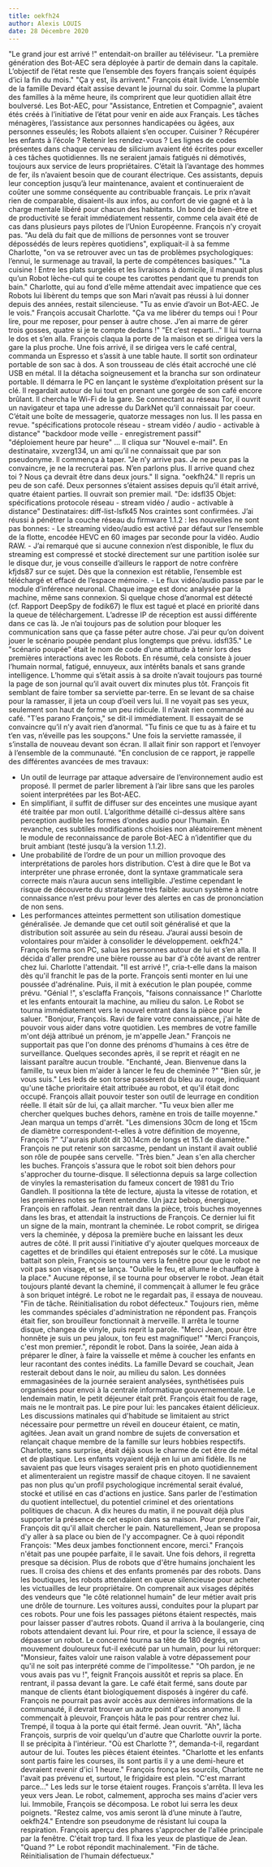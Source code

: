 ```yaml
---
title: oekfh24
author: Alexis LOUIS
date: 28 Décembre 2020
---
```

"Le grand jour est arrivé !" entendait-on brailler au téléviseur. "La première génération des Bot-AEC sera déployée à partir de demain dans la capitale. L’objectif de l’état reste que l’ensemble des foyers français soient équipés d’ici la fin du mois."
"Ça y est, ils arrivent." François était livide.
L’ensemble de la famille Devard était assise devant le journal du soir. Comme la plupart des familles à la même heure, ils comprirent que leur quotidien allait être boulversé. Les Bot-AEC, pour "Assistance, Entretien et Compagnie", avaient étés créés à l’initiative de l’état pour venir en aide aux Français. Les tâches ménagères, l’assistance aux personnes handicapées ou âgées, aux personnes esseulés; les Robots allaient s’en occuper. Cuisiner ? Récupérer les enfants à l’école ? Retenir les rendez-vous ? Les lignes de codes présentes dans chaque cerveau de silicium avaient été écrites pour exceller à ces tâches quotidiennes. Ils ne seraient jamais fatigués ni démotivés, toujours aux service de leurs propriétaires. C’était là l’avantage des hommes de fer, ils n’avaient besoin que de courant électrique. 
Ces assistants, depuis leur conception jusqu’à leur maintenance, avaient et continueraient de coûter une somme conséquente au contribuable français. Le prix n’avait rien de comparable, disaient-ils aux infos, au confort de vie gagné et à la charge mentale libéré pour chacun des habitants. Un bond de bien-être et de productivité se ferait immédiatement ressentir, comme cela avait été de cas dans plusieurs pays pilotes de l’Union Européenne. 
François n’y croyait pas.
"Au delà du fait que de millions de personnes vont se trouver dépossédés de leurs repères quotidiens", expliquait-il à sa femme Charlotte, "on va se retrouver avec un tas de problèmes psychologiques: l’ennui, le surmenage au travail, la perte de compétences basiques."
"La cuisine ! Entre les plats surgelés et les livraisons à domicile, il manquait plus qu’un Robot lèche-cul qui te coupe tes carottes pendant que tu prends ton bain."
Charlotte, qui au fond d’elle même attendait avec impatience que ces Robots lui libèrent du temps que son Mari n’avait pas réussi à lui donner depuis des années, restait silencieuse.
"Tu as envie d’avoir un Bot-AEC. Je le vois." François accusait Charlotte.
"Ça va me libérer du temps oui ! Pour lire, pour me reposer, pour penser à autre chose. J’en ai marre de gérer trois gosses, quatre si je te compte dedans !"
"Et c’est reparti…" Il lui tourna le dos et s’en alla.
François claqua la porte de la maison et se dirigea vers la gare la plus proche. Une fois arrivé, il se dirigea vers le café central, commanda un Espresso et s’assit à une table haute. Il sortit son ordinateur portable de son sac à dos. A son trousseau de clés était accroché une clé USB en métal. Il la détacha soigneusement et la brancha sur son ordinateur portable. Il démarra le PC en lançant le système d’exploitation présent sur la clé. 
Il regardait autour de lui tout en prenant une gorgée de son café encore brûlant.
Il chercha le Wi-Fi de la gare. Se connectant au réseau Tor, il ouvrit un navigateur et tapa une adresse du DarkNet qu’il connaissait par coeur. C’était une boîte de messagerie, quatorze messages non lus. Il les passa en revue.
"spécifications protocole réseau - stream vidéo / audio - activable à distance"
"backdoor mode veille - enregistrement passif"
"déploiement heure par heure"
…
Il cliqua sur "Nouvel e-mail".
En destinataire, xvzerg134, un ami qu’il ne connaissait que par son pseudonyme.
Il commença à taper.
"Je n’y arrive pas. Je ne peux pas la convaincre, je ne la recruterai pas. N’en parlons plus. 
Il arrive quand chez toi ? Nous ça devrait être dans deux jours."
Il signa.
"oekfh24."
Il repris un peu de son café. Deux personnes s’étaient assises depuis qu’il était arrivé, quatre étaient parties. 
Il ouvrait son premier mail.
"De: idsfl35
Objet: spécifications protocole réseau - stream vidéo / audio - activable à distance"
Destinataires: diff-list-lsfk45
Nos craintes sont confirmées. J’ai réussi à pénétrer la couche réseau du firmware 1.1.2 : les nouvelles ne sont pas bonnes:
	- Le streaming video/audio est activé par défaut sur l’ensemble de la flotte, encodée HEVC en 60 images par seconde pour la vidéo. Audio RAW.
	- J’ai remarqué que si aucune connexion n’est disponible, le flux du streaming est compressé et stocké directement sur une partition isolée sur le disque dur, je vous conseille d’ailleurs le rapport de notre confrère kfjds87 sur ce sujet. Dès que la connexion est rétablie, l’ensemble est téléchargé et effacé de l’espace mémoire.
	- Le flux vidéo/audio passe par le module d’inférence neuronal. Chaque image est donc analysée par la machine, même sans connexion. Si quelque chose d’anormal est détecté (cf. Rapport DeepSpy de fodik67) le flux est tagué et placé en priorité dans la queue de téléchargement. L’adresse IP de réception est aussi différente dans ce cas là.
Je n’ai toujours pas de solution pour bloquer les communication sans que ça fasse péter autre chose. J’ai peur qu’on doivent jouer le scénario poupée pendant plus longtemps que prévu.
idsfl35."
Le "scénario poupée" était le nom de code d’une attitude à tenir lors des premières interactions avec les Robots. En résumé, cela consiste à jouer l’humain normal, fatigué, ennuyeux, aux intérêts banals et sans grande intelligence.
L’homme qui s’était assis à sa droite n’avait toujours pas tourné la page de son journal qu’il avait ouvert dix minutes plus tôt. François fit semblant de faire tomber sa serviette par-terre. En se levant de sa chaise pour la ramasser, il jeta un coup d’oeil vers lui. Il ne voyait pas ses yeux, seulement son haut de forme un peu ridicule. Il n’avait rien commandé au café.
"T’es parano François," se dit-il immédiatement. Il essayait de se convaincre qu’il n’y avait rien d’anormal. "Tu finis ce que tu as à faire et tu t’en vas, n’éveille pas les soupçons."
Une fois la serviette ramassée, il s’installa de nouveau devant son écran. Il allait finir son rapport et l’envoyer à l’ensemble de la communauté.
"En conclusion de ce rapport, je rappelle des différentes avancées de mes travaux: 
- Un outil de leurrage par attaque adversaire de l’environnement audio est proposé. Il permet de parler librement à l’air libre sans que les paroles soient interprétées par les Bot-AEC.
- En simplifiant, il suffit de diffuser sur des enceintes une musique ayant été traitée par mon outil. L’algorithme détaillé ci-dessus altère sans perception audible les formes d’ondes audio pour l’humain. En revanche, ces subtiles modifications choisies non aléatoirement mènent le module de reconnaissance de parole Bot-AEC à n’identifier que du bruit ambiant (testé jusqu’à la version 1.1.2).
- Une probabilité de l’ordre de un pour un million provoque des interprétations de paroles hors distribution. C’est à dire que le Bot va interpréter une phrase erronée, dont la syntaxe grammaticale sera correcte mais n’aura aucun sens intelligible. J’estime cependant le risque de découverte du stratagème très faible: aucun système à notre connaissance n’est prévu pour lever des alertes en cas de prononciation de non sens.
- Les performances atteintes permettent son utilisation domestique généralisée. Je demande que cet outil soit généralisé et que la distribution soit assurée au sein du réseau. J’aurai aussi besoin de volontaires pour m’aider à consolider le développement.
oekfh24."
François ferma son PC, salua les personnes autour de lui et s’en alla.
Il décida d'aller prendre une bière rousse au bar d'à côté avant de rentrer chez lui. 
Charlotte l'attendait.
"Il est arrivé !", cria-t-elle dans la maison dès qu'il franchit le pas de la porte. François senti monter en lui une poussée d'adrénaline. Puis, il mit à exécution le plan poupée, comme prévu.
"Génial !", s'esclaffa François, "faisons connaissance !" Charlotte et les enfants entourait la machine, au milieu du salon. Le Robot se tourna immédiatement vers le nouvel entrant dans la pièce pour le saluer.
"Bonjour, François. Ravi de faire votre connaissance, j'ai hâte de pouvoir vous aider dans votre quotidien. Les membres de votre famille m'ont déjà attribué un prénom, je m'appelle Jean." François ne supportait pas que l'on donne des prénoms d'humains à ces être de surveillance. Quelques secondes après, il se reprit et réagit en ne laissant paraître aucun trouble.
"Enchanté, Jean. Bienvenue dans la famille, tu veux bien m'aider à lancer le feu de cheminée ?"
"Bien sûr, je vous suis." Les leds de son torse passèrent du bleu au rouge, indiquant qu'une tâche prioritaire était attribuée au robot, et qu'il était donc occupé. François allait pouvoir tester son outil de leurrage en condition réelle. Il était sûr de lui, ça allait marcher. 
"Tu veux bien aller me chercher quelques buches dehors, ramène en trois de taille moyenne." Jean marqua un temps d'arrêt.
"Les dimensions 30cm de long et 15cm de diamètre correspondent-t-elles à votre définition de moyenne, François ?"
"J'aurais plutôt dit 30.14cm de longs et 15.1 de diamètre." François ne put retenir son sarcasme, pendant un instant il avait oublié son rôle de poupée sans cervelle.
"Très bien." Jean s'en alla chercher les buches. François s'assura que le robot soit bien dehors pour s'approcher du tourne-disque. Il sélectionna depuis sa large collection de vinyles la remasterisation du fameux concert de 1981 du Trio Gandleh. Il positionna la tête de lecture, ajusta la vitesse de rotation, et les premières notes se firent entendre. Un jazz bebop, énergique, François en raffolait.
Jean rentrait dans la pièce, trois buches moyennes dans les bras, et attendait la instructions de François. Ce dernier lui fit un signe de la main, montrant la cheminée. Le robot comprit, se dirigea vers la cheminée, y déposa la première buche en laissant les deux autres de côté. Il prit aussi l'initiative d'y ajouter quelques morceaux de cagettes et de brindilles qui étaient entreposés sur le côté. La musique battait son plein, François se tourna vers la fenêtre pour que le robot ne voit pas son visage, et se lança.
"Oublie le feu, et allume le chauffage à la place." Aucune réponse, il se tourna pour observer le robot. Jean était toujours planté devant la cheminé, il commençait à allumer le feu grâce à son briquet intégré. Le robot ne le regardait pas, il essaya de nouveau.
"Fin de tâche. Réinitialisation du robot défecteux." Toujours rien, même les commandes spéciales d'administration ne répondent pas. François était fier, son brouilleur fonctionnait à merveille. Il arrêta le tourne disque, changea de vinyle, puis reprit la parole.
"Merci Jean, pour être honnête je suis un peu jaloux, ton feu est magnifique!"
"Merci François, c'est mon premier.", répondit le robot.
Dans la soirée, Jean aida à préparer le dîner, à faire la vaisselle et même à coucher les enfants en leur racontant des contes inédits.
La famille Devard se couchait, Jean resterait debout dans le noir, au milieu du salon. Les données emmagasinées de la journée seraient analysées, synthétisées puis organisées pour envoi à la centrale informatique gouvernementale.
Le lendemain matin, le petit déjeuner était prêt. François était fou de rage, mais ne le montrait pas. Le pire pour lui: les pancakes étaient délicieux. Les discussions matinales qui d'habitude se limitaient au strict nécessaire pour permettre un réveil en douceur étaient, ce matin, agitées. Jean avait un grand nombre de sujets de conversation et relançait chaque membre de la famille sur leurs hobbies respectifs. Charlotte, sans surprise, était déjà sous le charme de cet être de métal et de plastique. Les enfants voyaient déjà en lui un ami fidèle. Ils ne savaient pas que leurs visages seraient pris en photo quotidiennement et alimenteraient un registre massif de chaque citoyen. Il ne savaient pas non plus qu'un profil psychologique incrémental serait évalué, stocké et utilisé en cas d'actions en justice. Sans parler de l'estimation du quotient intellectuel, du potentiel criminel et des orientations politiques de chacun. A dix heures du matin, il ne pouvait déjà plus supporter la présence de cet espion dans sa maison. Pour prendre l'air, François dit qu'il allait chercher le pain. Naturellement, Jean se proposa d'y aller à sa place ou bien de l'y accompagner. Ce à quoi répondit François: "Mes deux jambes fonctionnent encore, merci." François n'était pas une poupée parfaite, il le savait.
Une fois dehors, il regretta presque sa décision. Plus de robots que d'être humains jonchaient les rues. Il croisa des chiens et des enfants promenés par des robots. Dans les boutiques, les robots attendaient en queue silencieuse pour acheter les victuailles de leur propriétaire. On comprenait aux visages dépités des vendeurs que "le côté relationnel humain" de leur métier avait pris une drôle de tournure. Les voitures aussi, conduites pour la plupart par ces robots. Pour une fois les passages piétons étaient respectés, mais pour laisser passer d'autres robots. Quand il arriva à la boulangerie, cinq robots attendaient devant lui. Pour rire, et pour la science, il essaya de dépasser un robot. Le concerné tourna sa tête de 180 degrés, un mouvement douloureux fut-il exécuté par un humain, pour lui rétorquer: "Monsieur, faites valoir une raison valable à votre dépassement pour qu'il ne soit pas interprété comme de l'impolitesse."
"Oh pardon, je ne vous avais pas vu !", feignit François aussitôt et repris sa place.
En rentrant, il passa devant la gare. Le café était fermé, sans doute par manque de clients étant biologiquement disposés à ingérer du café. François ne pourrait pas avoir accès aux dernières informations de la communauté, il devrait trouver un autre point d'accès anonyme. Il commençait à pleuvoir, François hâta le pas pour rentrer chez lui.
Trempé, il toqua à la porte qui était fermé. Jean ouvrit.
"Ah", lâcha François, surpris de voir quelqu'un d'autre que Charlotte ouvrir la porte. Il se précipita à l'intérieur.
"Où est Charlotte ?", demanda-t-il, regardant autour de lui. Toutes les pièces étaient éteintes.
"Charlotte et les enfants sont partis faire les courses, ils sont partis il y a une demi-heure et devraient revenir d'ici 1 heure." François fronça les sourcils, Charlotte ne l'avait pas prévenu et, surtout, le frigidaire est plein.
"C'est marrant parce..." Les leds sur le torse étaient rouges. François s'arrêta. Il leva les yeux vers Jean.
Le robot, calmement, approcha ses mains d'acier vers lui.
Immobile, François se décomposa. 
Le robot lui serra les deux poignets. 
"Restez calme, vos amis seront là d’une minute à l’autre, oekfh24."
Entendre son pseudonyme de résistant lui coupa la respiration. 
François aperçu des phares s'approcher de l'allée principale par la fenêtre. C'était trop tard.
Il fixa les yeux de plastique de Jean.
"Quand ?"
Le robot répondit machinalement.
"Fin de tâche. Réinitialisation de l'humain défectueux."
